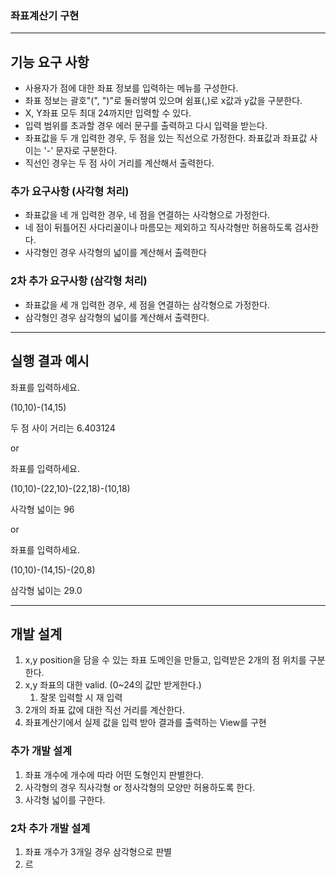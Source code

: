 ### 좌표계산기 구현
---
## 기능 요구 사항
* 사용자가 점에 대한 좌표 정보를 입력하는 메뉴를 구성한다.
* 좌표 정보는 괄호"(", ")"로 둘러쌓여 있으며 쉼표(,)로 x값과 y값을 구분한다.
* X, Y좌표 모두 최대 24까지만 입력할 수 있다.
* 입력 범위를 초과할 경우 에러 문구를 출력하고 다시 입력을 받는다.
* 좌표값을 두 개 입력한 경우, 두 점을 있는 직선으로 가정한다. 좌표값과 좌표값 사이는 '-' 문자로 구분한다.
* 직선인 경우는 두 점 사이 거리를 계산해서 출력한다.

### 추가 요구사항 (사각형 처리) 
* 좌표값을 네 개 입력한 경우, 네 점을 연결하는 사각형으로 가정한다.
* 네 점이 뒤틀어진 사다리꼴이나 마름모는 제외하고 직사각형만 허용하도록 검사한다.
* 사각형인 경우 사각형의 넓이를 계산해서 출력한다

### 2차 추가 요구사항 (삼각형 처리)
* 좌표값을 세 개 입력한 경우, 세 점을 연결하는 삼각형으로 가정한다.
* 삼각형인 경우 삼각형의 넓이를 계산해서 출력한다.

---
## 실행 결과 예시
좌표를 입력하세요.

(10,10)-(14,15)

두 점 사이 거리는 6.403124

or

좌표를 입력하세요.

(10,10)-(22,10)-(22,18)-(10,18)

사각형 넓이는 96

or

좌표를 입력하세요.

(10,10)-(14,15)-(20,8)

삼각형 넓이는 29.0

---
## 개발 설계
1. x,y position을 담을 수 있는 좌표 도메인을 만들고, 입력받은 2개의 점 위치를 구분한다.
2. x,y 좌표의 대한 valid. (0~24의 값만 받게한다.)
    1. 잘못 입력할 시 재 입력
3. 2개의 좌표 값에 대한 직선 거리를 계산한다.
4. 좌표계산기에서 실제 값을 입력 받아 결과를 출력하는 View를 구현

### 추가 개발 설계
1. 좌표 개수에 개수에 따라 어떤 도형인지 판별한다.
2. 사각형의 경우 직사각형 or 정사각형의 모양만 허용하도록 한다.
3. 사각형 넓이를 구한다.

### 2차 추가 개발 설계
1. 좌표 개수가 3개일 경우 삼각형으로 판별
2. 르
